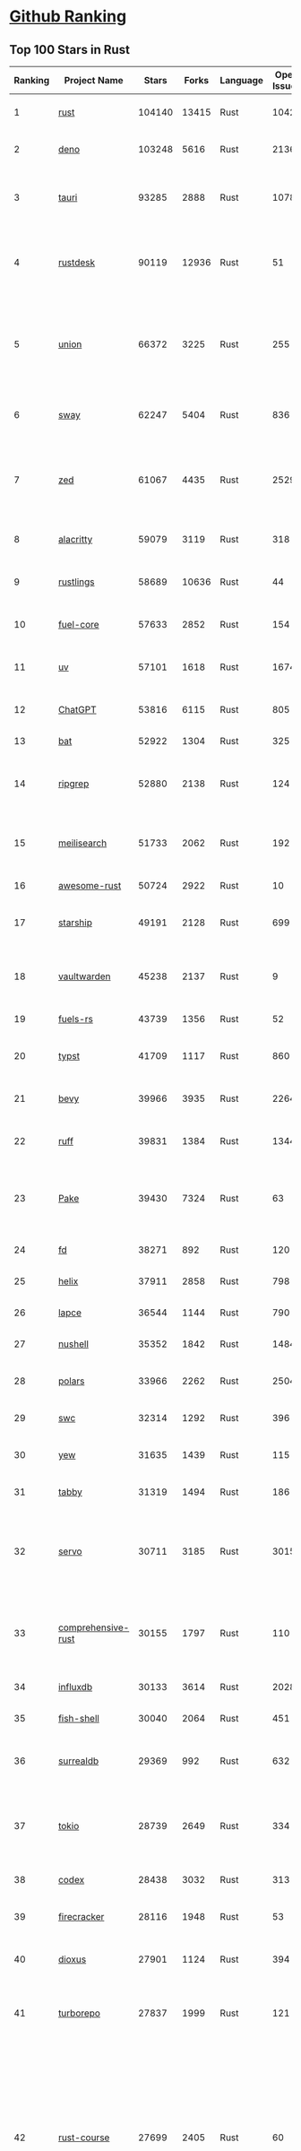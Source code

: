 [Github Ranking](../README.md)
==========

## Top 100 Stars in Rust

| Ranking | Project Name | Stars | Forks | Language | Open Issues | Description | Last Commit |
| ------- | ------------ | ----- | ----- | -------- | ----------- | ----------- | ----------- |
| 1 | [rust](https://github.com/rust-lang/rust) | 104140 | 13415 | Rust | 10423 | Empowering everyone to build reliable and efficient software. | 2025-06-08T03:17:36Z |
| 2 | [deno](https://github.com/denoland/deno) | 103248 | 5616 | Rust | 2136 | A modern runtime for JavaScript and TypeScript. | 2025-06-07T22:39:32Z |
| 3 | [tauri](https://github.com/tauri-apps/tauri) | 93285 | 2888 | Rust | 1078 | Build smaller, faster, and more secure desktop and mobile applications with a web frontend. | 2025-06-07T17:14:00Z |
| 4 | [rustdesk](https://github.com/rustdesk/rustdesk) | 90119 | 12936 | Rust | 51 | An open-source remote desktop application designed for self-hosting, as an alternative to TeamViewer. | 2025-06-07T11:21:42Z |
| 5 | [union](https://github.com/unionlabs/union) | 66372 | 3225 | Rust | 255 | The trust-minimized, zero-knowledge bridging protocol, designed for censorship resistance, extremely high security, and usage in decentralized finance. | 2025-06-07T19:56:25Z |
| 6 | [sway](https://github.com/FuelLabs/sway) | 62247 | 5404 | Rust | 836 | 🌴 Empowering everyone to build reliable and efficient smart contracts. | 2025-06-07T16:14:06Z |
| 7 | [zed](https://github.com/zed-industries/zed) | 61067 | 4435 | Rust | 2529 | Code at the speed of thought – Zed is a high-performance, multiplayer code editor from the creators of Atom and Tree-sitter. | 2025-06-07T23:54:48Z |
| 8 | [alacritty](https://github.com/alacritty/alacritty) | 59079 | 3119 | Rust | 318 | A cross-platform, OpenGL terminal emulator. | 2025-05-31T01:29:24Z |
| 9 | [rustlings](https://github.com/rust-lang/rustlings) | 58689 | 10636 | Rust | 44 | :crab: Small exercises to get you used to reading and writing Rust code! | 2025-06-03T08:32:01Z |
| 10 | [fuel-core](https://github.com/FuelLabs/fuel-core) | 57633 | 2852 | Rust | 154 | Rust full node implementation of the Fuel v2 protocol. | 2025-06-06T07:21:55Z |
| 11 | [uv](https://github.com/astral-sh/uv) | 57101 | 1618 | Rust | 1674 | An extremely fast Python package and project manager, written in Rust. | 2025-06-07T12:02:44Z |
| 12 | [ChatGPT](https://github.com/lencx/ChatGPT) | 53816 | 6115 | Rust | 805 | 🔮 ChatGPT Desktop Application (Mac, Windows and Linux) | 2024-08-29T17:58:11Z |
| 13 | [bat](https://github.com/sharkdp/bat) | 52922 | 1304 | Rust | 325 | A cat(1) clone with wings. | 2025-06-02T16:50:38Z |
| 14 | [ripgrep](https://github.com/BurntSushi/ripgrep) | 52880 | 2138 | Rust | 124 | ripgrep recursively searches directories for a regex pattern while respecting your gitignore | 2025-05-30T12:30:52Z |
| 15 | [meilisearch](https://github.com/meilisearch/meilisearch) | 51733 | 2062 | Rust | 192 | A lightning-fast search engine API bringing AI-powered hybrid search to your sites and applications. | 2025-06-06T10:33:06Z |
| 16 | [awesome-rust](https://github.com/rust-unofficial/awesome-rust) | 50724 | 2922 | Rust | 10 | A curated list of Rust code and resources. | 2025-06-01T17:41:02Z |
| 17 | [starship](https://github.com/starship/starship) | 49191 | 2128 | Rust | 699 | ☄🌌️  The minimal, blazing-fast, and infinitely customizable prompt for any shell! | 2025-06-07T11:25:27Z |
| 18 | [vaultwarden](https://github.com/dani-garcia/vaultwarden) | 45238 | 2137 | Rust | 9 | Unofficial Bitwarden compatible server written in Rust, formerly known as bitwarden_rs | 2025-06-02T19:47:12Z |
| 19 | [fuels-rs](https://github.com/FuelLabs/fuels-rs) | 43739 | 1356 | Rust | 52 | Fuel Network Rust SDK | 2025-06-06T20:58:59Z |
| 20 | [typst](https://github.com/typst/typst) | 41709 | 1117 | Rust | 860 | A new markup-based typesetting system that is powerful and easy to learn. | 2025-06-07T05:27:58Z |
| 21 | [bevy](https://github.com/bevyengine/bevy) | 39966 | 3935 | Rust | 2264 | A refreshingly simple data-driven game engine built in Rust | 2025-06-08T02:33:15Z |
| 22 | [ruff](https://github.com/astral-sh/ruff) | 39831 | 1384 | Rust | 1344 | An extremely fast Python linter and code formatter, written in Rust. | 2025-06-08T01:25:45Z |
| 23 | [Pake](https://github.com/tw93/Pake) | 39430 | 7324 | Rust | 63 | 🤱🏻 Turn any webpage into a desktop app with Rust.  🤱🏻 利用 Rust 轻松构建轻量级多端桌面应用 | 2025-03-25T12:35:16Z |
| 24 | [fd](https://github.com/sharkdp/fd) | 38271 | 892 | Rust | 120 | A simple, fast and user-friendly alternative to 'find' | 2025-06-02T06:34:50Z |
| 25 | [helix](https://github.com/helix-editor/helix) | 37911 | 2858 | Rust | 798 | A post-modern modal text editor. | 2025-06-07T02:57:22Z |
| 26 | [lapce](https://github.com/lapce/lapce) | 36544 | 1144 | Rust | 790 | Lightning-fast and Powerful Code Editor written in Rust | 2025-06-08T00:46:15Z |
| 27 | [nushell](https://github.com/nushell/nushell) | 35352 | 1842 | Rust | 1484 | A new type of shell | 2025-06-07T20:19:25Z |
| 28 | [polars](https://github.com/pola-rs/polars) | 33966 | 2262 | Rust | 2504 | Dataframes powered by a multithreaded, vectorized query engine, written in Rust | 2025-06-07T22:20:01Z |
| 29 | [swc](https://github.com/swc-project/swc) | 32314 | 1292 | Rust | 396 | Rust-based platform for the Web | 2025-06-06T18:40:59Z |
| 30 | [yew](https://github.com/yewstack/yew) | 31635 | 1439 | Rust | 115 | Rust / Wasm framework for creating reliable and efficient web applications | 2025-06-01T03:26:00Z |
| 31 | [tabby](https://github.com/TabbyML/tabby) | 31319 | 1494 | Rust | 186 | Self-hosted AI coding assistant | 2025-06-05T20:03:20Z |
| 32 | [servo](https://github.com/servo/servo) | 30711 | 3185 | Rust | 3015 | Servo aims to empower developers with a lightweight, high-performance alternative for embedding web technologies in applications. | 2025-06-08T02:13:11Z |
| 33 | [comprehensive-rust](https://github.com/google/comprehensive-rust) | 30155 | 1797 | Rust | 110 | This is the Rust course used by the Android team at Google. It provides you the material to quickly teach Rust. | 2025-06-03T15:58:44Z |
| 34 | [influxdb](https://github.com/influxdata/influxdb) | 30133 | 3614 | Rust | 2028 | Scalable datastore for metrics, events, and real-time analytics | 2025-06-07T02:51:15Z |
| 35 | [fish-shell](https://github.com/fish-shell/fish-shell) | 30040 | 2064 | Rust | 451 | The user-friendly command line shell. | 2025-06-07T15:08:41Z |
| 36 | [surrealdb](https://github.com/surrealdb/surrealdb) | 29369 | 992 | Rust | 632 | A scalable, distributed, collaborative, document-graph database, for the realtime web | 2025-06-08T01:01:43Z |
| 37 | [tokio](https://github.com/tokio-rs/tokio) | 28739 | 2649 | Rust | 334 | A runtime for writing reliable asynchronous applications with Rust. Provides I/O, networking, scheduling, timers, ... | 2025-06-07T11:10:48Z |
| 38 | [codex](https://github.com/openai/codex) | 28438 | 3032 | Rust | 313 | Lightweight coding agent that runs in your terminal | 2025-06-07T07:07:52Z |
| 39 | [firecracker](https://github.com/firecracker-microvm/firecracker) | 28116 | 1948 | Rust | 53 | Secure and fast microVMs for serverless computing. | 2025-06-05T13:49:28Z |
| 40 | [dioxus](https://github.com/DioxusLabs/dioxus) | 27901 | 1124 | Rust | 394 | Fullstack app framework for web, desktop, mobile, and more. | 2025-06-04T13:43:58Z |
| 41 | [turborepo](https://github.com/vercel/turborepo) | 27837 | 1999 | Rust | 121 | Build system optimized for JavaScript and TypeScript, written in Rust | 2025-06-02T19:25:56Z |
| 42 | [rust-course](https://github.com/sunface/rust-course) | 27699 | 2405 | Rust | 60 | “连续八年成为全世界最受喜爱的语言，无 GC 也无需手动内存管理、极高的性能和安全性、过程/OO/函数式编程、优秀的包管理、JS 未来基石" — 工作之余的第二语言来试试 Rust 吧。本书拥有全面且深入的讲解、生动贴切的示例、德芙般丝滑的内容，这可能是目前最用心的 Rust 中文学习教程 / Book  | 2025-05-27T03:47:44Z |
| 43 | [linera-protocol](https://github.com/linera-io/linera-protocol) | 27342 | 1776 | Rust | 456 | Main repository for the Linera protocol | 2025-06-06T19:15:25Z |
| 44 | [zoxide](https://github.com/ajeetdsouza/zoxide) | 26966 | 638 | Rust | 100 | A smarter cd command. Supports all major shells. | 2025-05-30T23:23:54Z |
| 45 | [iced](https://github.com/iced-rs/iced) | 26744 | 1314 | Rust | 314 | A cross-platform GUI library for Rust, inspired by Elm | 2025-06-07T02:50:59Z |
| 46 | [delta](https://github.com/dandavison/delta) | 26383 | 418 | Rust | 267 | A syntax-highlighting pager for git, diff, grep, and blame output | 2025-05-02T15:41:04Z |
| 47 | [just](https://github.com/casey/just) | 25796 | 550 | Rust | 297 | 🤖 Just a command runner | 2025-06-06T19:32:33Z |
| 48 | [yazi](https://github.com/sxyazi/yazi) | 25617 | 548 | Rust | 38 | 💥 Blazing fast terminal file manager written in Rust, based on async I/O. | 2025-06-05T15:18:49Z |
| 49 | [hyperfine](https://github.com/sharkdp/hyperfine) | 25278 | 401 | Rust | 40 | A command-line benchmarking tool | 2025-05-01T02:03:20Z |
| 50 | [Rocket](https://github.com/rwf2/Rocket) | 25182 | 1597 | Rust | 49 | A web framework for Rust. | 2025-05-04T10:05:41Z |
| 51 | [egui](https://github.com/emilk/egui) | 25057 | 1754 | Rust | 785 | egui: an easy-to-use immediate mode GUI in Rust that runs on both web and native | 2025-06-08T00:19:20Z |
| 52 | [zellij](https://github.com/zellij-org/zellij) | 24476 | 749 | Rust | 1130 | A terminal workspace with batteries included | 2025-06-06T19:37:10Z |
| 53 | [pingora](https://github.com/cloudflare/pingora) | 24326 | 1400 | Rust | 137 | A library for building fast, reliable and evolvable network services. | 2025-05-30T19:11:10Z |
| 54 | [sniffnet](https://github.com/GyulyVGC/sniffnet) | 24321 | 756 | Rust | 33 | Comfortably monitor your Internet traffic 🕵️‍♂️ | 2025-06-07T19:58:05Z |
| 55 | [atuin](https://github.com/atuinsh/atuin) | 24190 | 657 | Rust | 327 | ✨ Magical shell history | 2025-06-05T12:28:41Z |
| 56 | [Rust](https://github.com/TheAlgorithms/Rust) | 24074 | 2394 | Rust | 2 |  All Algorithms implemented in Rust  | 2025-06-05T09:25:27Z |
| 57 | [qdrant](https://github.com/qdrant/qdrant) | 24017 | 1649 | Rust | 329 | Qdrant - High-performance, massive-scale Vector Database and Vector Search Engine for the next generation of AI. Also available in the cloud https://cloud.qdrant.io/ | 2025-06-06T15:51:14Z |
| 58 | [exa](https://github.com/ogham/exa) | 23965 | 662 | Rust | 199 | A modern replacement for ‘ls’. | 2024-09-24T15:18:09Z |
| 59 | [czkawka](https://github.com/qarmin/czkawka) | 23902 | 746 | Rust | 465 | Multi functional app to find duplicates, empty folders, similar images etc. | 2025-05-10T10:51:17Z |
| 60 | [tools](https://github.com/rome/tools) | 23631 | 658 | Rust | 86 | Unified developer tools for JavaScript, TypeScript, and the web | 2023-09-04T08:42:49Z |
| 61 | [actix-web](https://github.com/actix/actix-web) | 23033 | 1744 | Rust | 185 | Actix Web is a powerful, pragmatic, and extremely fast web framework for Rust. | 2025-06-02T09:52:40Z |
| 62 | [difftastic](https://github.com/Wilfred/difftastic) | 22356 | 379 | Rust | 206 | a structural diff that understands syntax 🟥🟩 | 2025-06-01T22:48:19Z |
| 63 | [axum](https://github.com/tokio-rs/axum) | 21844 | 1185 | Rust | 49 | Ergonomic and modular web framework built with Tokio, Tower, and Hyper | 2025-06-03T21:16:37Z |
| 64 | [anki](https://github.com/ankitects/anki) | 21837 | 2358 | Rust | 203 | Anki's shared backend and web components, and the Qt frontend | 2025-06-06T07:43:27Z |
| 65 | [fnm](https://github.com/Schniz/fnm) | 21088 | 550 | Rust | 276 | 🚀 Fast and simple Node.js version manager, built in Rust | 2025-06-07T04:39:10Z |
| 66 | [tree-sitter](https://github.com/tree-sitter/tree-sitter) | 20891 | 1857 | Rust | 166 | An incremental parsing system for programming tools | 2025-06-07T19:09:23Z |
| 67 | [sonic](https://github.com/valeriansaliou/sonic) | 20769 | 600 | Rust | 64 | 🦔 Fast, lightweight & schema-less search backend. An alternative to Elasticsearch that runs on a few MBs of RAM. | 2025-01-06T21:19:17Z |
| 68 | [coreutils](https://github.com/uutils/coreutils) | 20707 | 1489 | Rust | 357 | Cross-platform Rust rewrite of the GNU coreutils | 2025-06-07T17:49:08Z |
| 69 | [wezterm](https://github.com/wezterm/wezterm) | 20617 | 928 | Rust | 1192 | A GPU-accelerated cross-platform terminal emulator and multiplexer written by @wez and implemented in Rust | 2025-06-04T13:02:20Z |
| 70 | [chroma](https://github.com/chroma-core/chroma) | 20317 | 1638 | Rust | 304 | the AI-native open-source embedding database | 2025-06-07T08:28:04Z |
| 71 | [hyperswitch](https://github.com/juspay/hyperswitch) | 20220 | 3243 | Rust | 640 | An open source payments switch written in Rust to make payments fast, reliable and affordable | 2025-06-07T20:52:09Z |
| 72 | [RustPython](https://github.com/RustPython/RustPython) | 20132 | 1316 | Rust | 319 | A Python Interpreter written in Rust | 2025-06-06T14:17:34Z |
| 73 | [xi-editor](https://github.com/xi-editor/xi-editor) | 19819 | 702 | Rust | 135 | A modern editor with a backend written in Rust. | 2024-03-19T00:11:37Z |
| 74 | [wasmer](https://github.com/wasmerio/wasmer) | 19785 | 886 | Rust | 239 | 🚀 Fast, secure, lightweight containers based on WebAssembly | 2025-06-06T13:04:33Z |
| 75 | [mdBook](https://github.com/rust-lang/mdBook) | 19778 | 1736 | Rust | 525 | Create book from markdown files. Like Gitbook but implemented in Rust | 2025-06-02T15:20:33Z |
| 76 | [gitui](https://github.com/gitui-org/gitui) | 19701 | 617 | Rust | 186 | Blazing 💥 fast terminal-ui for git written in rust 🦀 | 2025-06-07T21:21:36Z |
| 77 | [vector](https://github.com/vectordotdev/vector) | 19666 | 1756 | Rust | 1935 | A high-performance observability data pipeline. | 2025-06-05T23:54:01Z |
| 78 | [gleam](https://github.com/gleam-lang/gleam) | 19375 | 823 | Rust | 159 | ⭐️ A friendly language for building type-safe, scalable systems! | 2025-06-06T11:41:03Z |
| 79 | [slint](https://github.com/slint-ui/slint) | 19327 | 680 | Rust | 706 | Slint is an open-source declarative GUI toolkit to build native user interfaces for Rust, C++, JavaScript, or Python apps. | 2025-06-07T12:13:18Z |
| 80 | [biome](https://github.com/biomejs/biome) | 19204 | 598 | Rust | 188 | A toolchain for web projects, aimed to provide functionalities to maintain them. Biome offers formatter and linter, usable via CLI and LSP. | 2025-06-07T13:30:13Z |
| 81 | [Bend](https://github.com/HigherOrderCO/Bend) | 18778 | 462 | Rust | 93 | A massively parallel, high-level programming language | 2025-06-03T17:36:56Z |
| 82 | [relay](https://github.com/facebook/relay) | 18637 | 1855 | Rust | 589 | Relay is a JavaScript framework for building data-driven React applications. | 2025-06-04T22:23:08Z |
| 83 | [cube](https://github.com/cube-js/cube) | 18594 | 1841 | Rust | 632 | 📊 Cube’s universal semantic layer platform is the next evolution of OLAP technology for AI, BI, spreadsheets, and embedded analytics | 2025-06-07T08:26:16Z |
| 84 | [leptos](https://github.com/leptos-rs/leptos) | 18533 | 767 | Rust | 87 | Build fast web applications with Rust. | 2025-06-07T02:02:00Z |
| 85 | [neon](https://github.com/neondatabase/neon) | 18477 | 675 | Rust | 625 | Neon: Serverless Postgres. We separated storage and compute to offer autoscaling, code-like database branching, and scale to zero. | 2025-06-07T23:54:49Z |
| 86 | [spotify-tui](https://github.com/Rigellute/spotify-tui) | 18222 | 541 | Rust | 272 | Spotify for the terminal written in Rust 🚀 | 2024-04-04T15:03:12Z |
| 87 | [candle](https://github.com/huggingface/candle) | 17354 | 1116 | Rust | 425 | Minimalist ML framework for Rust | 2025-06-07T14:02:58Z |
| 88 | [universal-android-debloater](https://github.com/0x192/universal-android-debloater) | 17065 | 885 | Rust | 458 | Cross-platform GUI written in Rust using ADB to debloat non-rooted android devices. Improve your privacy, the security and battery life of your device. | 2024-08-02T16:16:12Z |
| 89 | [ruffle](https://github.com/ruffle-rs/ruffle) | 16744 | 886 | Rust | 5692 | A Flash Player emulator written in Rust | 2025-06-08T00:05:45Z |
| 90 | [diem](https://github.com/diem/diem) | 16696 | 2581 | Rust | 357 | Diem’s mission is to build a trusted and innovative financial network that empowers people and businesses around the world. | 2025-05-13T05:57:59Z |
| 91 | [SpacetimeDB](https://github.com/clockworklabs/SpacetimeDB) | 16678 | 566 | Rust | 377 | Multiplayer at the speed of light | 2025-06-07T01:08:08Z |
| 92 | [RustScan](https://github.com/bee-san/RustScan) | 16610 | 1123 | Rust | 26 | 🤖 The Modern Port Scanner 🤖 | 2025-06-05T09:34:06Z |
| 93 | [wasmtime](https://github.com/bytecodealliance/wasmtime) | 16480 | 1434 | Rust | 720 | A lightweight WebAssembly runtime that is fast, secure, and standards-compliant | 2025-06-07T01:08:02Z |
| 94 | [pyxel](https://github.com/kitao/pyxel) | 16373 | 886 | Rust | 11 | A retro game engine for Python | 2025-06-07T15:41:47Z |
| 95 | [book](https://github.com/rust-lang/book) | 16212 | 3650 | Rust | 169 | The Rust Programming Language | 2025-06-03T21:08:13Z |
| 96 | [mise](https://github.com/jdx/mise) | 15930 | 522 | Rust | 25 | dev tools, env vars, task runner | 2025-06-08T00:14:17Z |
| 97 | [tikv](https://github.com/tikv/tikv) | 15876 | 2189 | Rust | 1220 | Distributed transactional key-value database, originally created to complement TiDB | 2025-06-07T07:29:36Z |
| 98 | [jj](https://github.com/jj-vcs/jj) | 15855 | 535 | Rust | 483 | A Git-compatible VCS that is both simple and powerful | 2025-06-08T01:02:35Z |
| 99 | [navi](https://github.com/denisidoro/navi) | 15830 | 530 | Rust | 90 | An interactive cheatsheet tool for the command-line | 2025-06-01T19:23:05Z |
| 100 | [eza](https://github.com/eza-community/eza) | 15721 | 298 | Rust | 201 | A modern alternative to ls | 2025-05-30T15:54:18Z |

